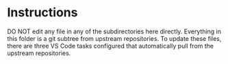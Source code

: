 # Instructions

DO NOT edit any file in any of the subdirectories here directly. Everything in this folder is a git subtree from upstream repositories. To update these files, there are three VS Code tasks configured that automatically pull from the upstream repositories.
